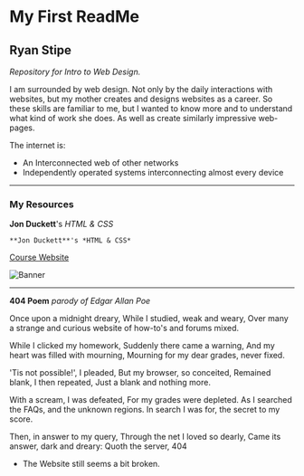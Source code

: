# My First ReadMe
## Ryan Stipe
*Repository for Intro to Web Design.*

I am surrounded by web design. Not only by the daily interactions with websites, but my mother creates and designs websites as a career. So these skills are familiar to me, but I wanted to know more and to understand what kind of work she does. As well as create similarly impressive web-pages.

The internet is:  
- An Interconnected web of other networks
- Independently operated systems interconnecting almost every device  

 *****

### My Resources
 **Jon Duckett**'s *HTML & CSS*

    **Jon Duckett**'s *HTML & CSS*

[Course Website](https://media-ed-online.github.io/intro-web-dev/)

![Banner](http://bit.ly/2DIVG46)


******

**404 Poem**
*parody of Edgar Allan Poe*

Once upon a midnight dreary, While I studied, weak and weary, Over many a strange and curious website of how-to's and forums mixed.

While I clicked my homework, Suddenly there came a warning, And my heart was filled with mourning, Mourning for my dear grades, never fixed.

'Tis not possible!', I pleaded, But my browser, so conceited, Remained blank, I then repeated, Just a blank and nothing more.

With a scream, I was defeated, For my grades were depleted. As I searched the FAQs, and the unknown regions. In search I was for, the secret to my score.

Then, in answer to my query, Through the net I loved so dearly, Came its answer, dark and dreary: Quoth the server, 404





- The Website still seems a bit broken.

